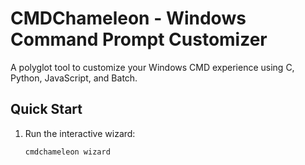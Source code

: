 # CMDChameleon - Windows Command Prompt Customizer

A polyglot tool to customize your Windows CMD experience using C, Python, JavaScript, and Batch.

## Quick Start

1. Run the interactive wizard:
   ```batch
   cmdchameleon wizard